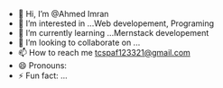 - 👋 Hi, I’m @Ahmed Imran    
- 👀 I’m interested in ...Web developement, Programing  
- 🌱 I’m currently learning ...Mernstack developement
- 💞️ I’m looking to collaborate on ...
- 📫 How to reach me tcspaf123321@gmail.com
- 😄 Pronouns: 
- ⚡ Fun fact: ...

<!---
Ahmed4012/Ahmed4012 is a ✨ special ✨ repository because its `README.md` (this file) appears on your GitHub profile.
You can click the Preview link to take a look at your changes.
--->

